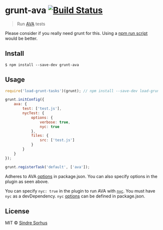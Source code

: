 # grunt-ava [![Build Status](https://travis-ci.org/avajs/grunt-ava.svg?branch=master)](https://travis-ci.org/avajs/grunt-ava)

> Run [AVA](https://ava.li) tests

Please consider if you really need grunt for this. Using a [npm run script](https://github.com/avajs/ava#initialize) would be better.


## Install

```
$ npm install --save-dev grunt-ava
```


## Usage

```js
require('load-grunt-tasks')(grunt); // npm install --save-dev load-grunt-tasks

grunt.initConfig({
	ava: {
		test: ['test.js'],
		nycTest: {
			options: {
				verbose: true,
				nyc: true
			},
			files: {
				src: ['test.js']
			}
		}
	}
});

grunt.registerTask('default', ['ava']);
```

Adheres to AVA [options](https://github.com/avajs/ava#configuration) in package.json. You can also specify options in the plugin as seen above.

You can specify `nyc: true` in the plugin to run AVA with [`nyc`](https://github.com/istanbuljs/nyc). You must have `nyc` as a devDependency. `nyc` [options](https://github.com/istanbuljs/nyc#configuring-nyc) can be defined in package.json.


## License

MIT © [Sindre Sorhus](https://sindresorhus.com)
